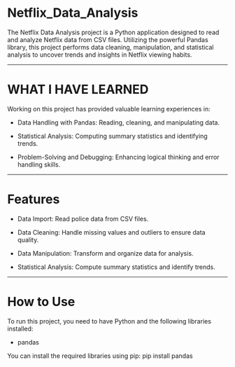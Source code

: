 # Netflix_Data_Analysis


The Netflix Data Analysis project is a Python application designed to read and analyze Netflix data from CSV files. Utilizing the powerful Pandas library, this project performs data cleaning, manipulation, and statistical analysis to uncover trends and insights in Netflix viewing habits.

________________________________________________

# WHAT I HAVE LEARNED


Working on this project has provided valuable learning experiences in:

- Data Handling with Pandas: Reading, cleaning, and manipulating data.

- Statistical Analysis: Computing summary statistics and identifying trends.

- Problem-Solving and Debugging: Enhancing logical thinking and error handling skills.

________________________________________________

# Features


- Data Import: Read police data from CSV files.

- Data Cleaning: Handle missing values and outliers to ensure data quality.

- Data Manipulation: Transform and organize data for analysis.

- Statistical Analysis: Compute summary statistics and identify trends.

____________________________________________________

# How to Use

To run this project, you need to have Python and the following libraries installed:

- pandas

You can install the required libraries using pip:
    pip install pandas